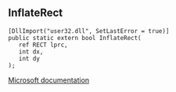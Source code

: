 ## InflateRect

```
[DllImport("user32.dll", SetLastError = true)]
public static extern bool InflateRect(
   ref RECT lprc,
   int dx,
   int dy
);
```

[Microsoft documentation](https://docs.microsoft.com/en-us/windows/win32/api/winuser/nf-winuser-inflaterect)
